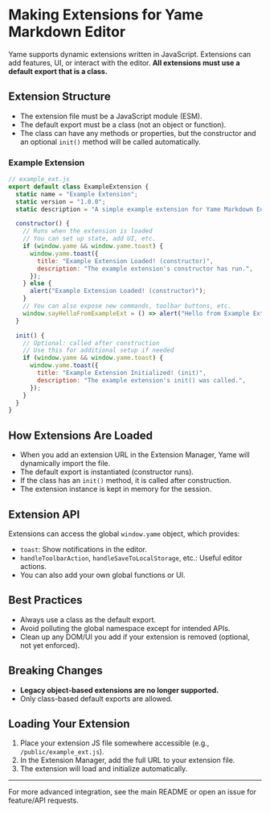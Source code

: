 # Making Extensions for Yame Markdown Editor

Yame supports dynamic extensions written in JavaScript. Extensions can add features, UI, or interact with the editor. **All extensions must use a default export that is a class.**

## Extension Structure

- The extension file must be a JavaScript module (ESM).
- The default export must be a class (not an object or function).
- The class can have any methods or properties, but the constructor and an optional `init()` method will be called automatically.

### Example Extension

```js
// example_ext.js
export default class ExampleExtension {
  static name = "Example Extension";
  static version = "1.0.0";
  static description = "A simple example extension for Yame Markdown Editor.";

  constructor() {
    // Runs when the extension is loaded
    // You can set up state, add UI, etc.
    if (window.yame && window.yame.toast) {
      window.yame.toast({
        title: "Example Extension Loaded! (constructor)",
        description: "The example extension's constructor has run.",
      });
    } else {
      alert("Example Extension Loaded! (constructor)");
    }
    // You can also expose new commands, toolbar buttons, etc.
    window.sayHelloFromExampleExt = () => alert("Hello from Example Extension!");
  }

  init() {
    // Optional: called after construction
    // Use this for additional setup if needed
    if (window.yame && window.yame.toast) {
      window.yame.toast({
        title: "Example Extension Initialized! (init)",
        description: "The example extension's init() was called.",
      });
    }
  }
}
```

## How Extensions Are Loaded

- When you add an extension URL in the Extension Manager, Yame will dynamically import the file.
- The default export is instantiated (constructor runs).
- If the class has an `init()` method, it is called after construction.
- The extension instance is kept in memory for the session.

## Extension API

Extensions can access the global `window.yame` object, which provides:
- `toast`: Show notifications in the editor.
- `handleToolbarAction`, `handleSaveToLocalStorage`, etc.: Useful editor actions.
- You can also add your own global functions or UI.

## Best Practices

- Always use a class as the default export.
- Avoid polluting the global namespace except for intended APIs.
- Clean up any DOM/UI you add if your extension is removed (optional, not yet enforced).

## Breaking Changes

- **Legacy object-based extensions are no longer supported.**
- Only class-based default exports are allowed.

## Loading Your Extension

1. Place your extension JS file somewhere accessible (e.g., `/public/example_ext.js`).
2. In the Extension Manager, add the full URL to your extension file.
3. The extension will load and initialize automatically.

---

For more advanced integration, see the main README or open an issue for feature/API requests.
